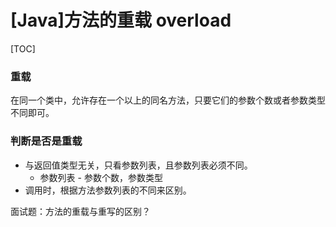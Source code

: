 # [Java]方法的重载 overload

[TOC]

### 重载

在同一个类中，允许存在一个以上的同名方法，只要它们的参数个数或者参数类型不同即可。

### 判断是否是重载

- 与返回值类型无关，只看参数列表，且参数列表必须不同。
  - 参数列表 - 参数个数，参数类型
- 调用时，根据方法参数列表的不同来区别。



面试题：方法的重载与重写的区别？

